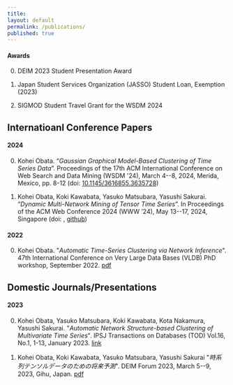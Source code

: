 ```yaml
---
title:
layout: default
permalink: /publications/
published: true
---
```


#### Awards
0. DEIM 2023 Student Presentation Award

1. Japan Student Services Organization (JASSO) Student Loan, Exemption (2023)

2. SIGMOD Student Travel Grant for the WSDM 2024
<!-- {: reversed="reversed"} -->

## Internatioanl Conference Papers

#### 2024
0. Kohei Obata. “*Gaussian Graphical Model-Based Clustering of Time Series Data*”. Proceedings of the 17th ACM International Conference on Web Search and Data Mining (WSDM '24), March 4--8, 2024, Merida, Mexico, pp. 8-12 (doi: [10.1145/3616855.3635728](https://doi.org/10.1145/3616855.3635728))

1. Kohei Obata, Koki Kawabata, Yasuko Matsubara, Yasushi Sakurai. “*Dynamic Multi-Network Mining of Tensor Time Series*”. In Proceedings of the ACM Web Conference 2024 (WWW ’24), May 13--17, 2024, Singapore (doi: [](https://doi.org/), [github](https://doi.org/))


#### 2022
0. Kohei Obata. "*Automatic Time-Series Clustering via Network Inference*". 47th International Conference on Very Large Data Bases (VLDB) PhD workshop, September 2022. [pdf](https://ceur-ws.org/Vol-3186/paper_6.pdf)


## Domestic Journals/Presentations

#### 2023

0. Kohei Obata, Yasuko Matsubara, Koki Kawabata, Kota Nakamura, Yasushi Sakurai. "*Automatic Network Structure-based Clustering of Multivariate Time Series*". IPSJ Transactions on Databases (TOD) Vol.16, No.1, 1-13, January 2023. [link](https://ipsj.ixsq.nii.ac.jp/ej/?action=pages_view_main&active_action=repository_view_main_item_detail&item_id=223471&item_no=1&page_id=13&block_id=81)

1. Kohei Obata, Koki Kawabata, Yasuko Matsubara, Yasushi Sakurai "*時系列テンソルデータのための将来予測*". DEIM Forum 2023, March 5--9, 2023, Gihu, Japan. [pdf](https://proceedings-of-deim.github.io/DEIM2023/2b-2-2.pdf)



